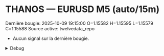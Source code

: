 # THANOS — EURUSD M5 (auto/15m)
Dernière bougie: 2025-10-09 19:15:00  O=1.15582  H=1.15595  L=1.15579  C=1.15588
Source active: twelvedata_repo

- Aucun signal sur la dernière bougie.

<details><summary>Debug</summary>

- TD_API_KEY manquant.

</details>